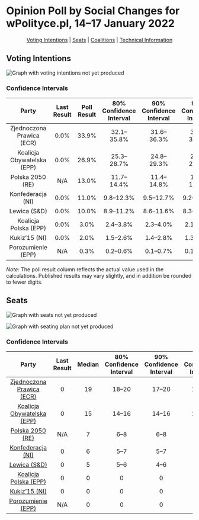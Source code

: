 # Opinion Poll by Social Changes for wPolityce.pl, 14–17 January 2022

<p align="center"><a href="#voting-intentions">Voting Intentions</a> | <a href="#seats">Seats</a> | <a href="#coalitions">Coalitions</a> | <a href="#technical-information">Technical Information</a></p>

## Voting Intentions

![Graph with voting intentions not yet produced](2022-01-17-SocialChanges.png "Voting Intentions")

### Confidence Intervals

| Party | Last Result | Poll Result | 80% Confidence Interval | 90% Confidence Interval | 95% Confidence Interval | 99% Confidence Interval |
|:-----:|:-----------:|:-----------:|:-----------------------:|:-----------------------:|:-----------------------:|:-----------------------:|
| Zjednoczona Prawica (ECR) | 0.0% | 33.9% | 32.1–35.8% |31.6–36.3% |31.1–36.8% |30.3–37.7% |
| Koalicja Obywatelska (EPP) | 0.0% | 26.9% | 25.3–28.7% |24.8–29.3% |24.4–29.7% |23.6–30.6% |
| Polska 2050 (RE) | N/A | 13.0% | 11.7–14.4% |11.4–14.8% |11.1–15.1% |10.5–15.8% |
| Konfederacja (NI) | 0.0% | 11.0% | 9.8–12.3% |9.5–12.7% |9.2–13.0% |8.7–13.7% |
| Lewica (S&D) | 0.0% | 10.0% | 8.9–11.2% |8.6–11.6% |8.3–11.9% |7.8–12.5% |
| Koalicja Polska (EPP) | 0.0% | 3.0% | 2.4–3.8% |2.3–4.0% |2.1–4.2% |1.9–4.6% |
| Kukiz’15 (NI) | 0.0% | 2.0% | 1.5–2.6% |1.4–2.8% |1.3–3.0% |1.1–3.4% |
| Porozumienie (EPP) | N/A | 0.3% | 0.2–0.6% |0.1–0.7% |0.1–0.8% |0.1–1.0% |

*Note:* The poll result column reflects the actual value used in the calculations. Published results may vary slightly, and in addition be rounded to fewer digits.

## Seats

![Graph with seats not yet produced](2022-01-17-SocialChanges-seats.png "Seats")

![Graph with seating plan not yet produced](2022-01-17-SocialChanges-seating-plan.png "Seating Plan")

### Confidence Intervals

| Party | Last Result | Median | 80% Confidence Interval | 90% Confidence Interval | 95% Confidence Interval | 99% Confidence Interval |
|:-----:|:-----------:|:------:|:-----------------------:|:-----------------------:|:-----------------------:|:-----------------------:|
| <a href="#zjednoczona-prawica-(ecr)">Zjednoczona Prawica (ECR)</a> | 0 | 19 | 18–20 |17–20 |17–20 |17–21 |
| <a href="#koalicja-obywatelska-(epp)">Koalicja Obywatelska (EPP)</a> | 0 | 15 | 14–16 |14–16 |14–17 |13–17 |
| <a href="#polska-2050-(re)">Polska 2050 (RE)</a> | N/A | 7 | 6–8 |6–8 |6–8 |5–9 |
| <a href="#konfederacja-(ni)">Konfederacja (NI)</a> | 0 | 6 | 5–7 |5–7 |5–7 |4–7 |
| <a href="#lewica-(s&d)">Lewica (S&D)</a> | 0 | 5 | 5–6 |4–6 |4–6 |4–7 |
| <a href="#koalicja-polska-(epp)">Koalicja Polska (EPP)</a> | 0 | 0 | 0 |0 |0 |0 |
| <a href="#kukiz’15-(ni)">Kukiz’15 (NI)</a> | 0 | 0 | 0 |0 |0 |0 |
| <a href="#porozumienie-(epp)">Porozumienie (EPP)</a> | N/A | 0 | 0 |0 |0 |0 |

